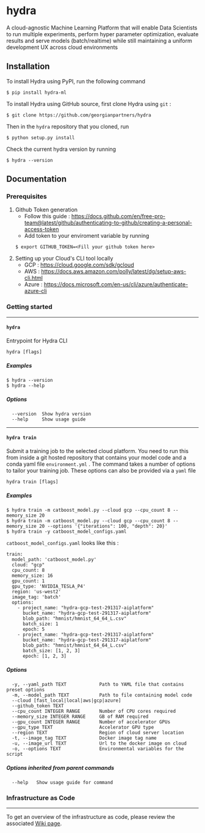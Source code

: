 # hydra
A cloud-agnostic Machine Learning Platform that will enable Data Scientists to run multiple experiments, perform hyper parameter optimization, evaluate results and serve models (batch/realtime) while still maintaining a uniform development UX across cloud environments 

## Installation
To install Hydra using PyPI, run the following command
```
$ pip install hydra-ml
```
To install Hydra using GitHub source, first clone Hydra using `git` :
```
$ git clone https://github.com/georgianpartners/hydra
```
Then in the `hydra` repository that you cloned, run
```
$ python setup.py install
```
Check the current hydra version by running
```
$ hydra --version
```

## Documentation

### Prerequisites

1. Github Token generation
    - Follow this guide : https://docs.github.com/en/free-pro-team@latest/github/authenticating-to-github/creating-a-personal-access-token
    - Add token to your enviroment variable by running 
    ```
    $ export GITHUB_TOKEN=<Fill your github token here>
    ```
2. Setting up your Cloud's CLI tool locally
    - GCP : https://cloud.google.com/sdk/gcloud
    - AWS : https://docs.aws.amazon.com/polly/latest/dg/setup-aws-cli.html
    - Azure : https://docs.microsoft.com/en-us/cli/azure/authenticate-azure-cli
    
### Getting started

----------------------

#### `hydra`

Entrypoint for Hydra CLI

`hydra [flags]`

##### Examples

```
$ hydra --version
$ hydra --help
```

##### Options

```
  --version  Show hydra version
  --help     Show usage guide
```
----------------------

#### `hydra train`

Submit a training job to the selected cloud platform. You need to run this from inside a git hosted repository that
contains your model code and a conda yaml file `environment.yml` . The command takes a number of options to tailor your
training job. These options can also be provided via a `yaml` file 

`hydra train [flags]`

##### Examples

```
$ hydra train -m catboost_model.py --cloud gcp --cpu_count 8 --memory_size 20
$ hydra train -m catboost_model.py --cloud gcp --cpu_count 8 --memory_size 20 --options '{"iterations": 100, "depth": 20}'
$ hydra train -y catboost_model_configs.yaml
```

`catboost_model_configs.yaml` looks like this :
```
train:
  model_path: 'catboost_model.py'
  cloud: "gcp"
  cpu_count: 8
  memory_size: 16
  gpu_count: 1
  gpu_type: 'NVIDIA_TESLA_P4'
  region: 'us-west2'
  image_tag: 'batch'
  options:
    - project_name: "hydra-gcp-test-291317-aiplatform"
      bucket_name: "hydra-gcp-test-291317-aiplatform"
      blob_path: "hmnist/hmnist_64_64_L.csv"
      batch_size: 1
      epoch: 5
    - project_name: "hydra-gcp-test-291317-aiplatform"
      bucket_name: "hydra-gcp-test-291317-aiplatform"
      blob_path: "hmnist/hmnist_64_64_L.csv"
      batch_size: [1, 2, 3]
      epoch: [1, 2, 3]
```

##### Options

```
  -y, --yaml_path TEXT            Path to YAML file that contains preset options
  -m, --model_path TEXT           Path to file containing model code
  --cloud [fast_local|local|aws|gcp|azure]
  --github_token TEXT
  --cpu_count INTEGER RANGE       Number of CPU cores required
  --memory_size INTEGER RANGE     GB of RAM required
  --gpu_count INTEGER RANGE       Number of accelerator GPUs
  --gpu_type TEXT                 Accelerator GPU type
  --region TEXT                   Region of cloud server location
  -t, --image_tag TEXT            Docker image tag name
  -u, --image_url TEXT            Url to the docker image on cloud
  -o, --options TEXT              Environmental variables for the script

```

##### Options inherited from parent commands

```
  --help   Show usage guide for command
```

### Infrastructure as Code

----------------------

To get an overview of the infrastructure as code, please review the associated [Wiki page](https://github.com/georgian-io/hydra/wiki/Infrastructure-as-Code-(AWS)).